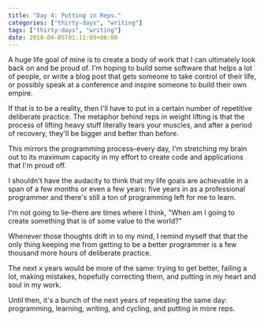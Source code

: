 ```yaml
---
title: "Day 4: Putting in Reps."
categories: ["thirty-days", "writing"]
tags: ["thirty-days", "writing"]
date: 2018-04-05T01:11:09+08:00
---
```


A huge life goal of mine is to create a body of work that I can ultimately look back on and be proud of. I'm hoping to build some software that helps a lot of people, or write a blog post that gets someone to take control of their life, or possibly speak at a conference and inspire someone to build their own empire.

If that is to be a reality, then I'll have to put in a certain number of repetitive deliberate practice. The metaphor behind reps in weight lifting is that the process of lifting heavy stuff literally tears your muscles, and after a period of recovery, they'll be bigger and better than before.

This mirrors the programming process–every day, I'm stretching my brain out to its maximum capacity in my effort to create code and applications that I'm proud off.

I shouldn't have the audacity to think that my life goals are achievable in a span of a few months or even a few years: five years in as a professional programmer and there's still a ton of programming left for me to learn.

I'm not going to lie–there are times where I think, "When am I going to create something that is of some value to the world?"

Whenever those thoughts drift in to my mind, I remind myself that that the only thing keeping me from getting to be a better programmer is a few thousand more hours of deliberate practice.

The next x years would be more of the same: trying to get better, failing a lot, making mistakes, hopefully correcting them, and putting in my heart and soul in my work.

Until then, it's a bunch of the next years of repeating the same day: programming, learning, writing, and cycling, and putting in more reps.
